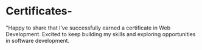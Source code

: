 # Certificates-
"Happy to share that I’ve successfully earned a certificate in Web Development. Excited to keep building my skills and exploring opportunities in software development.
